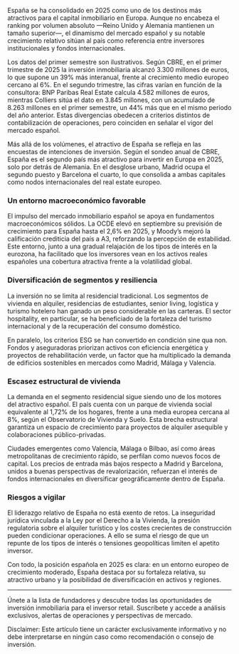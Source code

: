 <!--meta
{
  "title": "España, entre los líderes de la inversión inmobiliaria en Europa en 2025",
  "slug": "espana-europa-lideres",
  "source": "euronews",
  "published_at": "2025-10-02",
  "hero_image": "https://raw.githubusercontent.com/MercadoVI/newsappri/main/news/2025-10-02/espana-lider-inversion-europea-2025.webp",
  "summary": "España se ha consolidado en 2025 como uno de los destinos más atractivos para el capital inmobiliario en Europa.",
  "tags": ["espana","lujo","europa"]
}
-->
España se ha consolidado en 2025 como uno de los destinos más atractivos para el capital inmobiliario en Europa. Aunque no encabeza el ranking por volumen absoluto —Reino Unido y Alemania mantienen un tamaño superior—, el dinamismo del mercado español y su notable crecimiento relativo sitúan al país como referencia entre inversores institucionales y fondos internacionales.

Los datos del primer semestre son ilustrativos. Según CBRE, en el primer trimestre de 2025 la inversión inmobiliaria alcanzó 3.300 millones de euros, lo que supone un 39% más interanual, frente al crecimiento medio europeo cercano al 6%. En el segundo trimestre, las cifras varían en función de la consultora: BNP Paribas Real Estate calcula 4.582 millones de euros, mientras Colliers sitúa el dato en 3.845 millones, con un acumulado de 8.263 millones en el primer semestre, un 44% más que en el mismo periodo del año anterior. Estas divergencias obedecen a criterios distintos de contabilización de operaciones, pero coinciden en señalar el vigor del mercado español.

Más allá de los volúmenes, el atractivo de España se refleja en las encuestas de intenciones de inversión. Según el sondeo anual de CBRE, España es el segundo país más atractivo para invertir en Europa en 2025, solo por detrás de Alemania. En el desglose urbano, Madrid ocupa el segundo puesto y Barcelona el cuarto, lo que consolida a ambas capitales como nodos internacionales del real estate europeo.

### Un entorno macroeconómico favorable

El impulso del mercado inmobiliario español se apoya en fundamentos macroeconómicos sólidos. La OCDE elevó en septiembre su previsión de crecimiento para España hasta el 2,6% en 2025, y Moody’s mejoró la calificación crediticia del país a A3, reforzando la percepción de estabilidad. Este entorno, junto a una gradual relajación de los tipos de interés en la eurozona, ha facilitado que los inversores vean en los activos reales españoles una cobertura atractiva frente a la volatilidad global.

### Diversificación de segmentos y resiliencia

La inversión no se limita al residencial tradicional. Los segmentos de vivienda en alquiler, residencias de estudiantes, senior living, logística y turismo hotelero han ganado un peso considerable en las carteras. El sector hospitality, en particular, se ha beneficiado de la fortaleza del turismo internacional y de la recuperación del consumo doméstico.

En paralelo, los criterios ESG se han convertido en condición sine qua non. Fondos y aseguradoras priorizan activos con eficiencia energética y proyectos de rehabilitación verde, un factor que ha multiplicado la demanda de edificios sostenibles en mercados como Madrid, Málaga y Valencia.

### Escasez estructural de vivienda

La demanda en el segmento residencial sigue siendo uno de los motores del atractivo español. El país cuenta con un parque de vivienda social equivalente al 1,72% de los hogares, frente a una media europea cercana al 8%, según el Observatorio de Vivienda y Suelo. Esta brecha estructural garantiza un espacio de crecimiento para proyectos de alquiler asequible y colaboraciones público-privadas.

Ciudades emergentes como Valencia, Málaga o Bilbao, así como áreas metropolitanas de crecimiento rápido, se perfilan como nuevos focos de capital. Los precios de entrada más bajos respecto a Madrid y Barcelona, unidos a buenas perspectivas de revalorización, refuerzan el interés de fondos internacionales en diversificar geográficamente dentro de España.

### Riesgos a vigilar

El liderazgo relativo de España no está exento de retos. La inseguridad jurídica vinculada a la Ley por el Derecho a la Vivienda, la presión regulatoria sobre el alquiler turístico y los costes crecientes de construcción pueden condicionar operaciones. A ello se suma el riesgo de que un repunte de los tipos de interés o tensiones geopolíticas limiten el apetito inversor.

Con todo, la posición española en 2025 es clara: en un entorno europeo de crecimiento moderado, España destaca por su fortaleza relativa, su atractivo urbano y la posibilidad de diversificación en activos y regiones.

---

Únete a la lista de fundadores y descubre todas las oportunidades de inversión inmobiliaria para el inversor retail. Suscríbete y accede a análisis exclusivos, alertas de operaciones y perspectivas de mercado.

Disclaimer: Este artículo tiene un carácter exclusivamente informativo y no debe interpretarse en ningún caso como recomendación o consejo de inversión.
